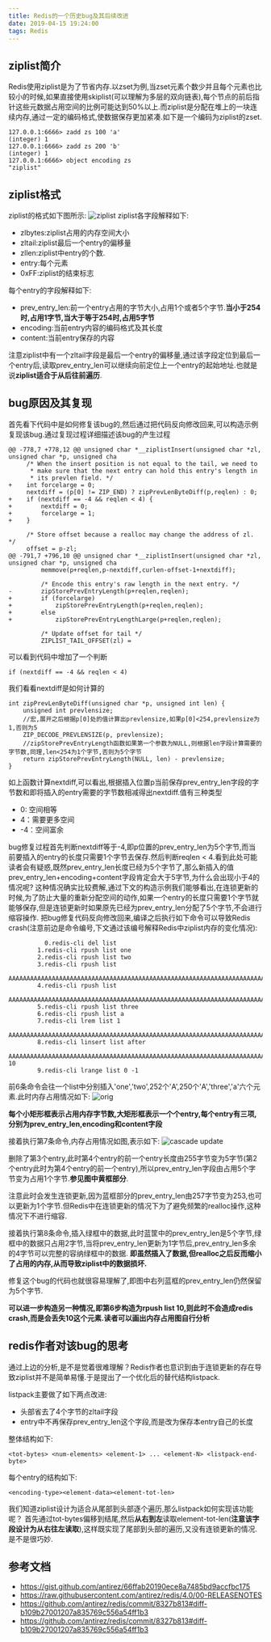 ```yaml
---
title: Redis的一个历史bug及其后续改进
date: 2019-04-15 19:24:00
tags: Redis
---
```


## ziplist简介

Redis使用ziplist是为了节省内存.以zset为例,当zset元素个数少并且每个元素也比较小的时候,如果直接使用skiplist(可以理解为多层的双向链表),每个节点的前后指针这些元数据占用空间的比例可能达到50%以上.而ziplist是分配在堆上的一块连续内存,通过一定的编码格式,使数据保存更加紧凑.如下是一个编码为ziplist的zset.
```
127.0.0.1:6666> zadd zs 100 'a'
(integer) 1
127.0.0.1:6666> zadd zs 200 'b'
(integer) 1
127.0.0.1:6666> object encoding zs
"ziplist"
```
## ziplist格式
ziplist的格式如下图所示:
![ziplist](/img/zl1.png)
ziplist各字段解释如下:
* zlbytes:ziplist占用的内存空间大小
* zltail:ziplist最后一个entry的偏移量
* zllen:ziplist中entry的个数.
* entry:每个元素
* 0xFF:ziplist的结束标志

每个entry的字段解释如下:
* prev_entry_len:前一个entry占用的字节大小,占用1个或者5个字节.**当小于254时,占用1字节,当大于等于254时,占用5字节**
* encoding:当前entry内容的编码格式及其长度
* content:当前entry保存的内容

注意ziplist中有一个zltail字段是最后一个entry的偏移量,通过该字段定位到最后一个entry后,读取prev_entry_len可以继续向前定位上一个entry的起始地址.也就是说**ziplist适合于从后往前遍历**.

## bug原因及其复现
首先看下代码中是如何修复该bug的,然后通过把代码反向修改回来,可以构造示例复现该bug.通过复现过程详细描述该bug的产生过程
```
@@ -778,7 +778,12 @@ unsigned char *__ziplistInsert(unsigned char *zl, unsigned char *p, unsigned cha
     /* When the insert position is not equal to the tail, we need to
      * make sure that the next entry can hold this entry's length in
      * its prevlen field. */
+    int forcelarge = 0;
     nextdiff = (p[0] != ZIP_END) ? zipPrevLenByteDiff(p,reqlen) : 0;
+    if (nextdiff == -4 && reqlen < 4) {
+        nextdiff = 0;
+        forcelarge = 1;
+    }

     /* Store offset because a realloc may change the address of zl. */
     offset = p-zl;
@@ -791,7 +796,10 @@ unsigned char *__ziplistInsert(unsigned char *zl, unsigned char *p, unsigned cha
         memmove(p+reqlen,p-nextdiff,curlen-offset-1+nextdiff);

         /* Encode this entry's raw length in the next entry. */
-        zipStorePrevEntryLength(p+reqlen,reqlen);
+        if (forcelarge)
+            zipStorePrevEntryLength(p+reqlen,reqlen);
+        else
+            zipStorePrevEntryLengthLarge(p+reqlen,reqlen);

         /* Update offset for tail */
         ZIPLIST_TAIL_OFFSET(zl) =
```
可以看到代码中增加了一个判断
```
if (nextdiff == -4 && reqlen < 4) 
```
我们看看nextdiff是如何计算的
```
int zipPrevLenByteDiff(unsigned char *p, unsigned int len) {
    unsigned int prevlensize;
    //宏,展开之后根据p[0]处的值计算出prevlensize,如果p[0]<254,prevlensize为1,否则为5
    ZIP_DECODE_PREVLENSIZE(p, prevlensize);
    //zipStorePrevEntryLength函数如果第一个参数为NULL,则根据len字段计算需要的字节数,同理,len<254为1个字节,否则为5个字节
    return zipStorePrevEntryLength(NULL, len) - prevlensize;
}
```
如上函数计算nextdiff,可以看出,根据插入位置p当前保存prev_entry_len字段的字节数和即将插入的entry需要的字节数相减得出nextdiff.值有三种类型
* 0: 空间相等
* 4：需要更多空间
* -4：空间富余

bug修复过程首先判断nextdiff等于-4,即p位置的prev_entry_len为5个字节,而当前要插入的entry的长度只需要1个字节去保存.然后判断reqlen < 4.看到此处可能读者会有疑惑,既然prev_entry_len长度已经为5个字节了,那么新插入的值prev_entry_len+encoding+content字段肯定会大于5字节,为什么会出现小于4的情况呢?
这种情况确实比较费解,通过下文的构造示例我们能够看出,在连锁更新的时候,为了防止大量的重新分配空间的动作,如果一个entry的长度只需要1个字节就能够保存,但是连锁更新时如果原先已经为prev_entry_len分配了5个字节,不会进行缩容操作.
把bug修复代码反向修改回来,编译之后执行如下命令可以导致Redis crash(注意前边是命令编号,下文通过该编号解释Redis中ziplist内存的变化情况):
```
     	  0.redis-cli del list
        1.redis-cli rpush list one
        2.redis-cli rpush list two
        3.redis-cli rpush list
        AAAAAAAAAAAAAAAAAAAAAAAAAAAAAAAAAAAAAAAAAAAAAAAAAAAAAAAAAAAAAAAAAAAAAAAAAAAAAAAAAAAAAAAAAAAAAAAAAAAAAAAAAAAAAAAAAAAAAAAAAAAAAAAAAAAAAAAAAAAAAAAAAAAAAAAAAAAAAAAAAAAAAAAAAAAAAAAAAAAAAAAAAAAAAAAAAAAAAAAAAAAAAAAAAAAAAAAAAAAAAAAAAAAAAAAAAAAAAAAAAAAAAAAAAAAA
        4.redis-cli rpush list
        AAAAAAAAAAAAAAAAAAAAAAAAAAAAAAAAAAAAAAAAAAAAAAAAAAAAAAAAAAAAAAAAAAAAAAAAAAAAAAAAAAAAAAAAAAAAAAAAAAAAAAAAAAAAAAAAAAAAAAAAAAAAAAAAAAAAAAAAAAAAAAAAAAAAAAAAAAAAAAAAAAAAAAAAAAAAAAAAAAAAAAAAAAAAAAAAAAAAAAAAAAAAAAAAAAAAAAAAAAAAAAAAAAAAAAAAAAAAAAAAAAAAAAAAAA
        5.redis-cli rpush list three
        6.redis-cli rpush list a
        7.redis-cli lrem list 1
        AAAAAAAAAAAAAAAAAAAAAAAAAAAAAAAAAAAAAAAAAAAAAAAAAAAAAAAAAAAAAAAAAAAAAAAAAAAAAAAAAAAAAAAAAAAAAAAAAAAAAAAAAAAAAAAAAAAAAAAAAAAAAAAAAAAAAAAAAAAAAAAAAAAAAAAAAAAAAAAAAAAAAAAAAAAAAAAAAAAAAAAAAAAAAAAAAAAAAAAAAAAAAAAAAAAAAAAAAAAAAAAAAAAAAAAAAAAAAAAAAAAAAAAAAAAA
        8.redis-cli linsert list after
        AAAAAAAAAAAAAAAAAAAAAAAAAAAAAAAAAAAAAAAAAAAAAAAAAAAAAAAAAAAAAAAAAAAAAAAAAAAAAAAAAAAAAAAAAAAAAAAAAAAAAAAAAAAAAAAAAAAAAAAAAAAAAAAAAAAAAAAAAAAAAAAAAAAAAAAAAAAAAAAAAAAAAAAAAAAAAAAAAAAAAAAAAAAAAAAAAAAAAAAAAAAAAAAAAAAAAAAAAAAAAAAAAAAAAAAAAAAAAAAAAAAAAAAAAA 10
        9.redis-cli lrange list 0 -1
```
前6条命令会往一个list中分别插入'one','two',252个'A',250个'A','three','a'六个元素.此时内存占用情况如下:
![orig](/img/zl3.png)

**每个小矩形框表示占用内存字节数,大矩形框表示一个个entry,每个entry有三项,分别为prev_entry_len,encoding和content字段**


接着执行第7条命令,内存占用情况如图,表示如下:
![cascade update](/img/zl2.png)

删除了第3个entry,此时第4个entry的前一个entry长度由255字节变为5字节(第2个entry此时为第4个entry的前一个entry),所以prev_entry_len字段由占用5个字节变为占用1个字节.**参见图中黄框部分**.


注意此时会发生连锁更新,因为蓝框部分的prev_entry_len由257字节变为253,也可以更新为1个字节.但Redis中在连锁更新的情况下为了避免频繁的realloc操作,这种情况下不进行缩容.

接着执行第8条命令,插入绿框中的数据,此时蓝筐中的prev_entry_len是5个字节,绿框中的数据只占用2字节,当将prev_entry_len更新为1字节后,prev_entry_len多余的4字节可以完整的容纳绿框中的数据.
**即虽然插入了数据,但realloc之后反而缩小了占用的内存,从而导致ziplist中的数据损坏.**

修复这个bug的代码也就很容易理解了,即图中右列蓝框的prev_entry_len仍然保留为5个字节.

**可以进一步构造另一种情况,即第6步构造为rpush list 10,则此时不会造成redis crash,而是会丢失10这个元素.读者可以画出内存占用图自行分析**

## redis作者对该bug的思考

通过上边的分析,是不是觉着很难理解？Redis作者也意识到由于连锁更新的存在导致ziplist并不是简单易懂.于是提出了一个优化后的替代结构listpack.

listpack主要做了如下两点改进:
* 头部省去了4个字节的zltail字段
* entry中不再保存prev_entry_len这个字段,而是改为保存本entry自己的长度

整体结构如下:
```
<tot-bytes> <num-elements> <element-1> ... <element-N> <listpack-end-byte>
```
每个entry的结构如下:
```
<encoding-type><element-data><element-tot-len>
```

我们知道ziplist设计为适合从尾部到头部逐个遍历,那么listpack如何实现该功能呢？
首先通过tot-bytes偏移到结尾,然后**从右到左**读取element-tot-len(**注意该字段设计为从右往左读取**),这样既实现了尾部到头部的遍历,又没有连锁更新的情况.是不是很巧妙.

## 参考文档
* https://gist.github.com/antirez/66ffab20190ece8a7485bd9accfbc175
* https://raw.githubusercontent.com/antirez/redis/4.0/00-RELEASENOTES
* https://github.com/antirez/redis/commit/8327b813#diff-b109b27001207a835769c556a54ff1b3
* https://github.com/antirez/redis/commit/8327b813#diff-b109b27001207a835769c556a54ff1b3